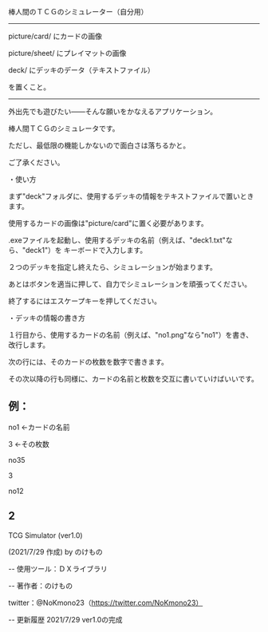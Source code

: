 棒人間のＴＣＧのシミュレーター（自分用）

---

picture/card/ にカードの画像

picture/sheet/ にプレイマットの画像

deck/ にデッキのデータ（テキストファイル）

を置くこと。

---

外出先でも遊びたい――そんな願いをかなえるアプリケーション。

棒人間ＴＣＧのシミュレータです。

ただし、最低限の機能しかないので面白さは落ちるかと。

ご了承ください。


・使い方

まず"deck"フォルダに、使用するデッキの情報をテキストファイルで置いときます。

使用するカードの画像は"picture/card"に置く必要があります。

.exeファイルを起動し、使用するデッキの名前（例えば、"deck1.txt"なら、"deck1"）を
キーボードで入力します。

２つのデッキを指定し終えたら、シミュレーションが始まります。

あとはボタンを適当に押して、自力でシミュレーションを頑張ってください。

終了するにはエスケープキーを押してください。


・デッキの情報の書き方

１行目から、使用するカードの名前（例えば、"no1.png"なら"no1"）を書き、改行します。

次の行には、そのカードの枚数を数字で書きます。

その次以降の行も同様に、カードの名前と枚数を交互に書いていけばいいです。

例：
---------
no1	←カードの名前

3	←その枚数

no35

3

no12

2
----------


TCG Simulator (ver1.0)

(2021/7/29 作成) by のけもの

--
使用ツール：ＤＸライブラリ

--
著作者：のけもの

twitter：@NoKmono23（https://twitter.com/NoKmono23）

--
更新履歴
2021/7/29 ver1.0の完成
